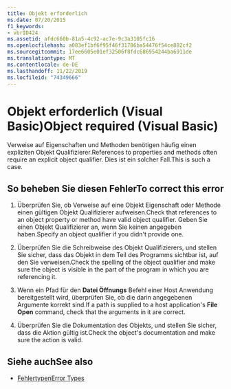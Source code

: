 ```yaml
---
title: Objekt erforderlich
ms.date: 07/20/2015
f1_keywords:
- vbrID424
ms.assetid: afdc660b-81a5-4c92-ac7e-9c3a3105fc16
ms.openlocfilehash: a083ef1bf6f95f46f31786ba54476f54ce882cf2
ms.sourcegitcommit: 17ee6605e01ef32506f8fdc686954244ba6911de
ms.translationtype: MT
ms.contentlocale: de-DE
ms.lasthandoff: 11/22/2019
ms.locfileid: "74349666"
---
```

# <a name="object-required-visual-basic"></a><span data-ttu-id="0834a-102">Objekt erforderlich (Visual Basic)</span><span class="sxs-lookup"><span data-stu-id="0834a-102">Object required (Visual Basic)</span></span>
<span data-ttu-id="0834a-103">Verweise auf Eigenschaften und Methoden benötigen häufig einen expliziten Objekt Qualifizierer.</span><span class="sxs-lookup"><span data-stu-id="0834a-103">References to properties and methods often require an explicit object qualifier.</span></span> <span data-ttu-id="0834a-104">Dies ist ein solcher Fall.</span><span class="sxs-lookup"><span data-stu-id="0834a-104">This is such a case.</span></span>  
  
## <a name="to-correct-this-error"></a><span data-ttu-id="0834a-105">So beheben Sie diesen Fehler</span><span class="sxs-lookup"><span data-stu-id="0834a-105">To correct this error</span></span>  
  
1. <span data-ttu-id="0834a-106">Überprüfen Sie, ob Verweise auf eine Objekt Eigenschaft oder Methode einen gültigen Objekt Qualifizierer aufweisen.</span><span class="sxs-lookup"><span data-stu-id="0834a-106">Check that references to an object property or method have valid object qualifier.</span></span> <span data-ttu-id="0834a-107">Geben Sie einen Objekt Qualifizierer an, wenn Sie keinen angegeben haben.</span><span class="sxs-lookup"><span data-stu-id="0834a-107">Specify an object qualifier if you didn't provide one.</span></span>  
  
2. <span data-ttu-id="0834a-108">Überprüfen Sie die Schreibweise des Objekt Qualifizierers, und stellen Sie sicher, dass das Objekt in dem Teil des Programms sichtbar ist, auf den Sie verweisen.</span><span class="sxs-lookup"><span data-stu-id="0834a-108">Check the spelling of the object qualifier and make sure the object is visible in the part of the program in which you are referencing it.</span></span>  
  
3. <span data-ttu-id="0834a-109">Wenn ein Pfad für den **Datei Öffnungs** Befehl einer Host Anwendung bereitgestellt wird, überprüfen Sie, ob die darin angegebenen Argumente korrekt sind.</span><span class="sxs-lookup"><span data-stu-id="0834a-109">If a path is supplied to a host application's **File Open** command, check that the arguments in it are correct.</span></span>  
  
4. <span data-ttu-id="0834a-110">Überprüfen Sie die Dokumentation des Objekts, und stellen Sie sicher, dass die Aktion gültig ist.</span><span class="sxs-lookup"><span data-stu-id="0834a-110">Check the object's documentation and make sure the action is valid.</span></span>  
  
## <a name="see-also"></a><span data-ttu-id="0834a-111">Siehe auch</span><span class="sxs-lookup"><span data-stu-id="0834a-111">See also</span></span>

- [<span data-ttu-id="0834a-112">Fehlertypen</span><span class="sxs-lookup"><span data-stu-id="0834a-112">Error Types</span></span>](../../../visual-basic/programming-guide/language-features/error-types.md)
